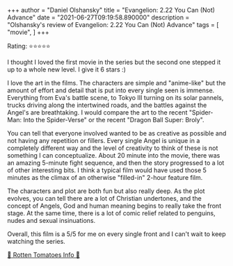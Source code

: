 +++
author = "Daniel Olshansky"
title = "Evangelion: 2.22 You Can (Not) Advance"
date = "2021-06-27T09:19:58.890000"
description = "Olshansky's review of Evangelion: 2.22 You Can (Not) Advance"
tags = [
    "movie",
]
+++

Rating: ⭐⭐⭐⭐⭐

I thought I loved the first movie in the series but the second one stepped it up to a whole new level. I give it 6 stars :)

I love the art in the films. The characters are simple and "anime-like" but the amount of effort and detail that is put into every single seen is immense. Everything from Eva's battle scene, to Tokyo III turning on its solar pannels, trucks driving along the intertwined roads, and the battles against the Angel's are breathtaking. I would compare the art to the recent "Spider-Man: Into the Spider-Verse" or the recent "Dragon Ball Super: Broly".

You can tell that everyone involved wanted to be as creative as possible and not having any repetition or fillers. Every single Angel is unique in a completely different way and the level of creativity to think of these is not something I can conceptualize. About 20 minute into the movie, there was an amazing 5-minute fight sequence, and then the story progressed to a lot of other interesting bits. I think a typical film would have used those 5 minutes as the climax of an otherwise "filled-in" 2-hour feature film.

The characters and plot are both fun but also really deep. As the plot evolves, you can tell there are a lot of Christian undertones, and the concept of Angels, God and human meaning begins to really take the front stage. At the same time, there is a lot of comic relief related to penguins, nudes and sexual insinuations.

Overall, this film is a 5/5 for me on every single front and I can't wait to keep watching the series.

[🍅 Rotten Tomatoes Info 🍅](https://www.rottentomatoes.com//m/evangelion_222_you_can_not_advance)